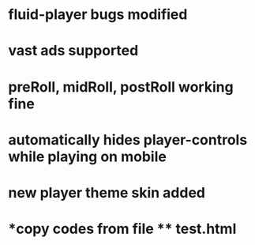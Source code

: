 # fluid-player bugs modified
# vast ads supported
# preRoll, midRoll, postRoll working fine
# automatically hides player-controls while playing on mobile
# new player theme skin added

# *copy codes from file ** test.html
